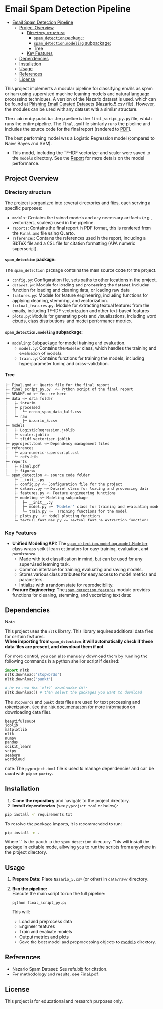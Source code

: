 # Email Spam Detection Pipeline


- [Email Spam Detection Pipeline](#email-spam-detection-pipeline)
  - [Project Overview](#project-overview)
    - [Directory structure](#directory-structure)
      - [`spam_detection` package:](#spam_detection-package)
      - [`spam_detection.modeling` subpackage:](#spam_detectionmodeling-subpackage)
      - [Tree](#tree)
    - [Key Features](#key-features)
  - [Dependencies](#dependencies)
  - [Installation](#installation)
  - [Usage](#usage)
  - [References](#references)
  - [License](#license)


This project implements a modular pipeline for classifying emails as spam or ham
 using supervised machine learning models and natural language processing
techniques. 
A version of the Nazario dataset is used, which can be found at
[Phishing Email Curated Datasets](https://zenodo.org/records/8339691)
 (Nazario_5.csv file). However, the modules can be used with any dataset with a
 similar structure.

The main entry point for the pipeline is the `final_script_py.py` file, which
runs the entire pipeline. The `Final.qmd` file similarly runs the pipeline and
includes the source code for the final report (rendered to
[PDF](reports/Final.pdf)). 

The best performing model was a Logistic Regression model (compared to Naive Bayes and SVM). 
- This model, including the TF-IDF vectorizer and scaler were saved to the `models` directory. See the [Report](reports/Final.pdf) for more details on the model performance.

## Project Overview

### Directory structure
The project is organized into several directories and files, each serving a specific
purposes:
- `models`: Contains the trained models and any necessary artifacts (e.g., vectorizers, scalers) used in the pipeline.
- `reports`: Contains the final report in PDF format, this is rendered from the `Final.qmd` file using Quarto. 
- `references`: Contains the references used in the report, including a BibTeX file and a CSL file for citation formatting (APA numeric superscript).

#### `spam_detection` package:

The `spam_detection` package contains the main source code for the project.
- `config.py`: Configuration file, sets paths to other locations in the project.
- `dataset.py`: Module for loading and processing the dataset. Includes function for loading and cleaning data, or loading raw data.
- `features.py`: Module for feature engineering, including functions for applying cleaning, stemming, and vectorization.
- `textual_features.py`: Module for extracting textual features from the emails, including TF-IDF vectorization and other text-based features
- `plots.py`: Module for generating plots and visualizations, including word clouds, class distributions, and model performance metrics.

#### `spam_detection.modeling` subpackage:
- `modeling`: Subpackage for model training and evaluation.
  - `model.py`: Contains the `Modeler` class, which handles the training and evaluation of models.
  - `train.py`: Contains functions for training the models, including hyperparameter tuning and cross-validation.

#### Tree
```bash
├─ Final.qmd <─ Quarto file for the final report
├─ final_script_py.py  <─ Python script of the final report
├─ README.md <─ You are here
├─ data <─ data folder
│   ├─ interim
│   ├─ processed
│   │   └─ enron_spam_data_half.csv
│   └─ raw
│       ├─ Nazario_5.csv
├─ models
│   ├─ LogisticRegression.joblib
│   ├─ scaler.joblib
│   └─ tfidf_vectorizer.joblib
├─ pyproject.toml <─ Dependency management files
├─ references
│   ├─ apa-numeric-superscript.csl
│   └─ refs.bib
├─ reports
│   ├─ Final.pdf
│   ├─ figures
└─ spam_detection <─ source code folder
    ├─ __init__.py
    ├─ config.py <─ Configuration file for the project
    ├─ dataset.py <─ Dataset class for loading and processing data
    ├─ features.py <─ Feature engineering functions
    ├─ modeling <─ Modeling subpackage
    │   ├─ __init__.py
    │   ├─ model.py <─ 'Modeler' class for training and evaluating models
    │   └─ train.py <─  Training functions for the model
    ├─ plots.py  <─ Model plotting functions
    └─ textual_features.py <─ Textual feature extraction functions
```

### Key Features
- **Unified Modeling API:** The [`spam_detection.modeling.model.Modeler`](spam_detection/modeling/model.py) class wraps scikit-learn estimators for easy training, evaluation, and persistence. 
  - Made with text classification in mind, but can be used for any supervised learning task.
  - Common interface for training, evaluating and saving models.
  - Stores various class attributes for easy access to model metrics and parameters.
  - Intialize with a random state for reproducibility.
- **Feature Engineering:** The [`spam_detection.features`](spam_detection/features.py) module provides functions for cleaning, stemming, and vectorizing text data:

## Dependencies

> [!NOTE]
> This project uses the `nltk` library. This library requires additional data files for certain features. <br>
> **When importing from `spam_detection`, it will automatically check if these data files are present, and download them if not**

For more control, you can also manually download them by running the following commands in a python shell or script if desired:

```python
import nltk
nltk.download('stopwords')
nltk.download('punkt')

# Or to use the `nltk` downloader GUI:
nltk.download() # then select the packages you want to download
```
The `stopwords` and `punkt` data files are used for text processing and tokenization.
See the [nltk documentation](https://www.nltk.org/data.html) for more information on downloading data files.

```requirements
beautifulsoup4
joblib
matplotlib
nltk
numpy
pandas
scikit_learn
scipy
seaborn
wordcloud
```
note: The `pyproject.toml` file is used to manage dependencies and can be used with `pip` or `poetry`.

## Installation

1. **Clone the repository** and navigate to the project directory.
2. **Install dependencies** (see `pyproject.toml` or below):

```bash
pip install -r requirements.txt
```

To resolve the package imports, it is recommended to run:

```bash
pip install -e .
```
Where '.' is the pacth to the `spam_detection` directory. This will install the
package in editable mode, allowing you to run the scripts from anywhere in the
project directory.

## Usage


1. **Prepare Data:** Place `Nazario_5.csv` (or other) in `data/raw/` directory.
2. **Run the pipeline:**  
   Execute the main script to run the full pipeline:

    ```sh
    python final_script_py.py
    ```

    This will:
    - Load and preprocess data
    - Engineer features
    - Train and evaluate models
    - Output metrics and plots
    - Save the best model and preprocessing objects to [models](models) directory.

## References

- Nazario Spam Dataset: See refs.bib for citation.
- For methodology and results, see [Final.pdf](reports/Final.pdf).

## License

This project is for educational and research purposes only.



